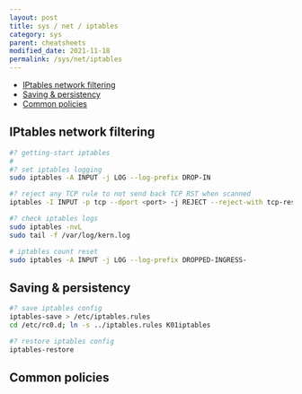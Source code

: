 ```yaml
---
layout: post
title: sys / net / iptables
category: sys
parent: cheatsheets
modified_date: 2021-11-18
permalink: /sys/net/iptables
---
```


<!-- vscode-markdown-toc -->
* [IPtables network filtering](#IPtablesnetworkfiltering)
* [Saving & persistency](#Savingpersistency)
* [Common policies](#Commonpolicies)

<!-- vscode-markdown-toc-config
	numbering=false
	autoSave=true
	/vscode-markdown-toc-config -->
<!-- /vscode-markdown-toc -->


## <a name='IPtablesnetworkfiltering'></a>IPtables network filtering
```sh
#? getting-start iptables
#
#? set iptables logging 
sudo iptables -A INPUT -j LOG --log-prefix DROP-IN

#? reject any TCP rule to not send back TCP RST when scanned
iptables -I INPUT -p tcp --dport <port> -j REJECT --reject-with tcp-reset

#? check iptables logs
sudo iptables -nvL 
sudo tail -f /var/log/kern.log

# iptables count reset 
sudo iptables -A INPUT -j LOG --log-prefix DROPPED-INGRESS-

```

## <a name='Savingpersistency'></a>Saving & persistency
```sh
#? save iptables config
iptables-save > /etc/iptables.rules
cd /etc/rc0.d; ln -s ../iptables.rules K01iptables

#? restore iptables config
iptables-restore
```

## <a name='Commonpolicies'></a>Common policies

